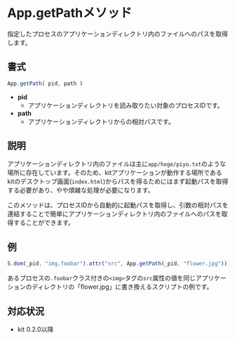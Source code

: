 # App.getPathメソッド
指定したプロセスのアプリケーションディレクトリ内のファイルへのパスを取得します。

## 書式

```javascript
App.getPath( pid, path )
```

- **pid**
  - アプリケーションディレクトリを読み取りたい対象のプロセスIDです。
- **path**
  - アプリケーションディレクトリからの相対パスです。

## 説明

アプリケーションディレクトリ内のファイルは主に`app/hoge/piyo.txt`のような場所に存在しています。そのため、kitアプリケーションが動作する場所であるkitのデスクトップ画面(`index.html`)からパスを得るためにはまず起動パスを取得する必要があり、やや煩雑な処理が必要になります。

このメソッドは、プロセスIDから自動的に起動パスを取得し、引数の相対パスを連結することで簡単にアプリケーションディレクトリ内のファイルへのパスを取得することができます。


## 例

```javascript
S.dom(_pid, "img.foobar").attr("src", App.getPath(_pid, "flower.jpg"))
```
あるプロセスの`.foobar`クラス付きの`<img>`タグの`src`属性の値を同じアプリケーションのディレクトリの「flower.jpg」に書き換えるスクリプトの例です。

## 対応状況
- kit 0.2.0以降
